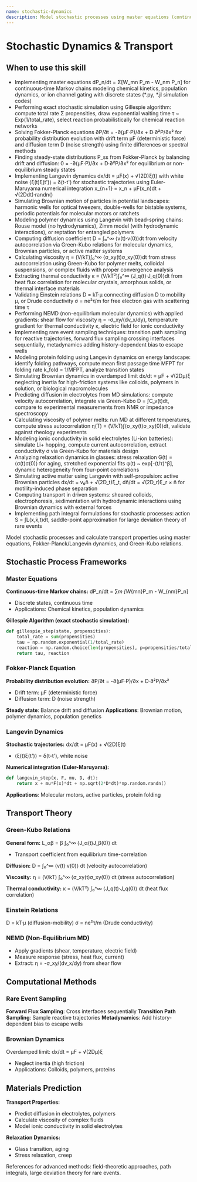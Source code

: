 ```yaml
---
name: stochastic-dynamics
description: Model stochastic processes using master equations (continuous-time Markov chains dP_n/dt = Σ[W_mn P_m - W_nm P_n] for discrete states with Gillespie algorithm for exact stochastic simulation), Fokker-Planck equations (∂P/∂t = -∂(μF·P)/∂x + D·∂²P/∂x² governing probability distribution evolution with drift μF and diffusion D), and Langevin dynamics (dx/dt = μF(x) + √(2D)ξ(t) generating stochastic trajectories with white noise ⟨ξ(t)ξ(t')⟩ = δ(t-t') using Euler-Maruyama numerical integration). Calculate transport coefficients via Green-Kubo relations: diffusion D = ∫⟨v(t)·v(0)⟩dt from velocity autocorrelation, viscosity η = (V/kT)∫⟨σ_xy(t)σ_xy(0)⟩dt from stress correlation, thermal conductivity κ = (V/kT²)∫⟨J_q(t)·J_q(0)⟩dt from heat flux correlation. Use when simulating noise-driven systems (Brownian motion, polymer dynamics, protein folding, population genetics), predicting transport properties (diffusion in electrolytes/polymers, viscosity of complex fluids, ionic conductivity in solid electrolytes) from microscopic correlation functions, modeling rare events (transition path sampling, metadynamics, forward flux sampling), implementing Brownian dynamics in overdamped limit for colloids/polymers, or calculating relaxation dynamics (glass transition, aging, stress relaxation, creep) in complex fluids and active matter.
---
```


# Stochastic Dynamics & Transport

## When to use this skill

- Implementing master equations dP_n/dt = Σ[W_mn P_m - W_nm P_n] for continuous-time Markov chains modeling chemical kinetics, population dynamics, or ion channel gating with discrete states (*.py, *.jl simulation codes)
- Performing exact stochastic simulation using Gillespie algorithm: compute total rate Σ propensities, draw exponential waiting time τ ~ Exp(1/total_rate), select reaction probabilistically for chemical reaction networks
- Solving Fokker-Planck equations ∂P/∂t = -∂(μF·P)/∂x + D·∂²P/∂x² for probability distribution evolution with drift term μF (deterministic force) and diffusion term D (noise strength) using finite differences or spectral methods
- Finding steady-state distributions P_ss from Fokker-Planck by balancing drift and diffusion: 0 = -∂(μF·P)/∂x + D·∂²P/∂x² for equilibrium or non-equilibrium steady states
- Implementing Langevin dynamics dx/dt = μF(x) + √(2D)ξ(t) with white noise ⟨ξ(t)ξ(t')⟩ = δ(t-t') for stochastic trajectories using Euler-Maruyama numerical integration x_{n+1} = x_n + μF(x_n)dt + √(2Ddt)·randn()
- Simulating Brownian motion of particles in potential landscapes: harmonic wells for optical tweezers, double-wells for bistable systems, periodic potentials for molecular motors or ratchets
- Modeling polymer dynamics using Langevin with bead-spring chains: Rouse model (no hydrodynamics), Zimm model (with hydrodynamic interactions), or reptation for entangled polymers
- Computing diffusion coefficient D = ∫₀^∞ ⟨v(t)·v(0)⟩dt from velocity autocorrelation via Green-Kubo relations for molecular dynamics, Brownian particles, or active matter systems
- Calculating viscosity η = (V/kT)∫₀^∞ ⟨σ_xy(t)σ_xy(0)⟩dt from stress autocorrelation using Green-Kubo for polymer melts, colloidal suspensions, or complex fluids with proper convergence analysis
- Extracting thermal conductivity κ = (V/kT²)∫₀^∞ ⟨J_q(t)·J_q(0)⟩dt from heat flux correlation for molecular crystals, amorphous solids, or thermal interface materials
- Validating Einstein relations D = kT·μ connecting diffusion D to mobility μ, or Drude conductivity σ = ne²τ/m for free electron gas with scattering time τ
- Performing NEMD (non-equilibrium molecular dynamics) with applied gradients: shear flow for viscosity η = -σ_xy/(dv_x/dy), temperature gradient for thermal conductivity κ, electric field for ionic conductivity
- Implementing rare event sampling techniques: transition path sampling for reactive trajectories, forward flux sampling crossing interfaces sequentially, metadynamics adding history-dependent bias to escape wells
- Modeling protein folding using Langevin dynamics on energy landscape: identify folding pathways, compute mean first passage time MFPT for folding rate k_fold = 1/MFPT, analyze transition states
- Simulating Brownian dynamics in overdamped limit dx/dt = μF + √(2Dμ)ξ neglecting inertia for high-friction systems like colloids, polymers in solution, or biological macromolecules
- Predicting diffusion in electrolytes from MD simulations: compute velocity autocorrelation, integrate via Green-Kubo D = ∫C_v(t)dt, compare to experimental measurements from NMR or impedance spectroscopy
- Calculating viscosity of polymer melts: run MD at different temperatures, compute stress autocorrelation η(T) = (V/kT)∫⟨σ_xy(t)σ_xy(0)⟩dt, validate against rheology experiments
- Modeling ionic conductivity in solid electrolytes (Li-ion batteries): simulate Li+ hopping, compute current autocorrelation, extract conductivity σ via Green-Kubo for materials design
- Analyzing relaxation dynamics in glasses: stress relaxation G(t) = ⟨σ(t)σ(0)⟩ for aging, stretched exponential fits φ(t) ~ exp[-(t/τ)^β], dynamic heterogeneity from four-point correlations
- Simulating active matter using Langevin with self-propulsion: active Brownian particles dx/dt = v₀n̂ + √(2D_t)ξ_t, dn̂/dt = √(2D_r)ξ_r × n̂ for motility-induced phase separation
- Computing transport in driven systems: sheared colloids, electrophoresis, sedimentation with hydrodynamic interactions using Brownian dynamics with external forces
- Implementing path integral formulations for stochastic processes: action S = ∫L(x,ẋ,t)dt, saddle-point approximation for large deviation theory of rare events

Model stochastic processes and calculate transport properties using master equations, Fokker-Planck/Langevin dynamics, and Green-Kubo relations.

## Stochastic Process Frameworks

### Master Equations
**Continuous-time Markov chains:**
dP_n/dt = ∑_m [W_{mn}P_m - W_{nm}P_n]
- Discrete states, continuous time
- Applications: Chemical kinetics, population dynamics

**Gillespie Algorithm (exact stochastic simulation):**
```python
def gillespie_step(state, propensities):
    total_rate = sum(propensities)
    tau = np.random.exponential(1/total_rate)
    reaction = np.random.choice(len(propensities), p=propensities/total_rate)
    return tau, reaction
```

### Fokker-Planck Equation
**Probability distribution evolution:**
∂P/∂t = -∂(μF·P)/∂x + D·∂²P/∂x²
- Drift term: μF (deterministic force)
- Diffusion term: D (noise strength)

**Steady state**: Balance drift and diffusion
**Applications**: Brownian motion, polymer dynamics, population genetics

### Langevin Dynamics
**Stochastic trajectories:**
dx/dt = μF(x) + √(2D)ξ(t)
- ⟨ξ(t)ξ(t')⟩ = δ(t-t'), white noise

**Numerical integration (Euler-Maruyama):**
```python
def langevin_step(x, F, mu, D, dt):
    return x + mu*F(x)*dt + np.sqrt(2*D*dt)*np.random.randn()
```

**Applications**: Molecular motors, active particles, protein folding

## Transport Theory

### Green-Kubo Relations

**General form:**
L_αβ = β ∫₀^∞ ⟨J_α(t)J_β(0)⟩ dt
- Transport coefficient from equilibrium time-correlation

**Diffusion:**
D = ∫₀^∞ ⟨v(t)·v(0)⟩ dt (velocity autocorrelation)

**Viscosity:**
η = (V/kT) ∫₀^∞ ⟨σ_xy(t)σ_xy(0)⟩ dt (stress autocorrelation)

**Thermal conductivity:**
κ = (V/kT²) ∫₀^∞ ⟨J_q(t)·J_q(0)⟩ dt (heat flux correlation)

### Einstein Relations
D = kT·μ (diffusion-mobility)
σ = ne²τ/m (Drude conductivity)

### NEMD (Non-Equilibrium MD)
- Apply gradients (shear, temperature, electric field)
- Measure response (stress, heat flux, current)
- Extract: η = -σ_xy/(dv_x/dy) from shear flow

## Computational Methods

### Rare Event Sampling
**Forward Flux Sampling**: Cross interfaces sequentially
**Transition Path Sampling**: Sample reactive trajectories
**Metadynamics**: Add history-dependent bias to escape wells

### Brownian Dynamics
Overdamped limit: dx/dt = μF + √(2Dμ)ξ
- Neglect inertia (high friction)
- Applications: Colloids, polymers, proteins

## Materials Prediction

**Transport Properties:**
- Predict diffusion in electrolytes, polymers
- Calculate viscosity of complex fluids
- Model ionic conductivity in solid electrolytes

**Relaxation Dynamics:**
- Glass transition, aging
- Stress relaxation, creep

References for advanced methods: field-theoretic approaches, path integrals, large deviation theory for rare events.
